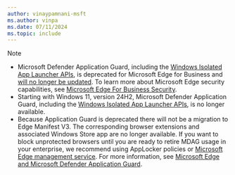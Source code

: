 ```yaml
---
author: vinaypamnani-msft
ms.author: vinpa
ms.date: 07/11/2024
ms.topic: include
---
```


> [!NOTE]
> - Microsoft Defender Application Guard, including the [Windows Isolated App Launcher APIs](/windows/win32/api/isolatedapplauncher/), is deprecated for Microsoft Edge for Business and [will no longer be updated](/windows/whats-new/feature-lifecycle). To learn more about Microsoft Edge security capabilities, see [Microsoft Edge For Business Security](/deployedge/ms-edge-security-for-business).
> - Starting with Windows 11, version 24H2, Microsoft Defender Application Guard, including the [Windows Isolated App Launcher APIs](/windows/win32/api/isolatedapplauncher/), is no longer available.
> - Because Application Guard is deprecated there will not be a migration to Edge Manifest V3. The corresponding browser extensions and associated Windows Store app are no longer available. If you want to block unprotected browsers until you are ready to retire MDAG usage in your enterprise, we recommend using AppLocker policies or [Microsoft Edge management service](/deployedge/microsoft-edge-management-service). For more information, see [Microsoft Edge and Microsoft Defender Application Guard](/deployedge/microsoft-edge-security-windows-defender-application-guard).<!--8932292-->